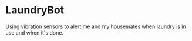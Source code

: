 # LaundryBot
Using vibration sensors to alert me and my housemates when laundry is in use and when it's done.
